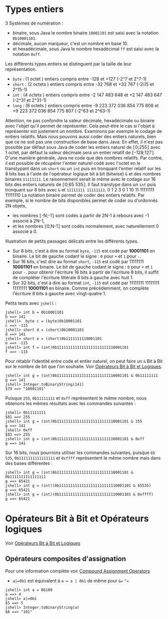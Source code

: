 # Types entiers

3 Systèmes de numération :
- binaire, sous Java le nombre binaire `10001101` est saisi avec la notation `0b10001101`.
- décimale, aucun marqueur, c'est un nombre en base 10.
- et hexadécimale, sous Java le nombre hexadécimal `ff` est saisi avec la notation `0xff`.

Les différents types entiers se distinguent par la taille de leur représentation.
- `byte` : (1 octet ) entiers compris entre -128 et +127 (-2^7 et 2^7-1)
- `short` : (2 octets ) entiers compris entre -32 768 et +32 767 (-2\15 et 2^15-1)
- `int` : (4 octets ) entiers compris entre -2 147 483 648 et +2 147 483 647 (-2^31 et 2^31-1)
- `long` : (8 octets ) entiers compris entre -9 223 372 036 854 775 808 et +9 223 372 036 854 775 807 (-2^63 et 2^63-1)

Attention, ne pas confondre la valeur décimale, hexadécimale ou binaire avec l'objet qu'il permet de représenter. Cela peut-être le cas si l'objet à représenter est justement un nombre. Examinons par exemple le codage de entiers relatifs. Mais nous pouvons aussi coder des entiers naturels, bien que ce ne soit pas une construction de base dans Java. En effet, il n'est pas possible par défaut sous Java de coder les entiers naturel de ⟦0;255⟧ avec 1 octet, par défaut la valeur décimale sera un entier relatif de ⟦-128;127⟧. D'une manière générale, Java ne code que des nombres relatifs. Par contre, il est possible de récupérer l'entier naturel codé avec l'octet en le transtypant dans un `short` ou un `int` puis en tronquant l'entier relatif sur les 8 bits bas à l'aide de l'opérateur logique bit à bit (bitwise) `&` et des nombres binaires `11111111`. Le raisonnement serait le même avec le codage sur 16 bits des entiers naturels de ⟦0;65 535⟧. Il faut transtype dans un `int` puis tronquant sur 8 bits avec `&` et `11111111 11111111`.
0 1 2 3
0 1 10 11
  11111111 11111110
La notation binaire permet de coder des entiers relatifs. Par exemple, si le nombre de bits disponibles permet de coder ou d'ordonnés 2N objets,
- les nombres ⟦-N;-1⟧ sont codés à partir de 2N-1 à rebours avec -1 associé à 2N-1,
- et les nombres ⟦0;N-1⟧ sont codés normalement, avec naturellement 0 associé à 0.

Illustration de petits passages délicats entre les différents types.
- Sur 8 bits, c'est à dire au format `byte`, `-115` est codé par **10001101** en binaire. Le bit de gauche codant le signe : `0` pour `+` et `1` pour `-`.
- Sur 16 bits, c'est dire au format `short`, `-115` est codé par 11111111 **10001101** en binaire. Le bit de gauche codant le signe : `0` pour `+` et `1` pour `-`. pour obtenir l'écriture 16 bits à partir de l'écriture 8 bits, il suffit de compléter l'écriture littérale 8 bits à gauche avec huit 1.
- Sur 32 bits, c'est à dire au format `int`, `-115` est codé par 11111111 11111111 11111111 **10001101** en binaire. Comme précédemment, on complète l'écriture 8 bits à gauche avec vingt-quatre 1.


Petits tests avec `jshell` :
```
jshell> int b = 0b10001101
b ==> 141
jshell>  byte c = (byte)0b10001101
c ==> -115
jshell> short d = (short)0b10001101
d ==> 141
jshell> short e = (short)0b1111111110001101
e ==> -115
jshell> int f = (int)0b11111111111111111111111110001101
f ==> -115
```

Pour rétablir l'identité entre code et entier naturel, on peut faire un `&` Bit à Bit sur le nombre de bit que l'on souhaite. Voir [Opérateurs Bit à Bit et Logiques](https://docs.oracle.com/javase/specs/jls/se15/jls15.pdf#%5B%7B%22num%22%3A6687%2C%22gen%22%3A0%7D%2C%7B%22name%22%3A%22XYZ%22%7D%2C72%2C251%2Cnull%5D).
```
jshell> int g = (int)0b11111111111111111111111110001101 & 0b11111111
g ==> 141
jshell> Integer.toBinaryString(141)
$79 ==> "10001101"
```

Puisque `255`, `0b11111111` et `0xff` représentent le même nombre, nous obtenons les mêmes résultats avec les commandes suivantes :
```
jshell> 0b11111111
$81 ==> 255
jshell> int g = (int)0b11111111111111111111111110001101 & 255
g ==> 141
jshell> 0xff
$83 ==> 255
jshell> int g = (int)0b11111111111111111111111110001101 & 0xff
g ==> 141
```

Sur 16 bits, nous pourrions utiliser les commandes suivantes, puisque `65 535`, `0b1111111111111111` et `0xffff` représentent le même nombre mais dans des bases différentes :
```
jshell> int g = (int)0b11111111111111111111111110001101 & 0b1111111111111111
g ==> 65421
jshell> int g = (int)(0b11111111111111111111111110001101 & 65535)
g ==> 65421
jshell> int g = (int)(0b11111111111111111111111110001101 & 0xffff)
g ==> 65421
```

# Opérateurs Bit à Bit et Opérateurs logiques
Voir [Opérateurs Bit à Bit et Logiques](https://docs.oracle.com/javase/specs/jls/se15/jls15.pdf#%5B%7B%22num%22%3A6687%2C%22gen%22%3A0%7D%2C%7B%22name%22%3A%22XYZ%22%7D%2C72%2C251%2Cnull%5D)

## Opérateurs composites d'assignation 
Pour une information complète voir [Compound Assignment Operators](https://docs.oracle.com/javase/specs/jls/se15/jls15.pdf#%5B%7B%22num%22%3A6845%2C%22gen%22%3A0%7D%2C%7B%22name%22%3A%22XYZ%22%7D%2C72%2C370%2Cnull%5D)
- `a|=0b1` est équivalent à `a = a | 0b1` de même pour `&=` `^=`
```
jshell> int a = 0b100
a ==> 4
jshell> a|=0b1
$5 ==> 5
jshell> Integer.toBinaryString(a)
$6 ==> "101"
```